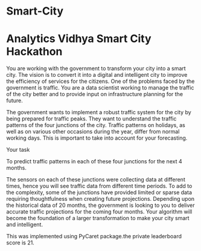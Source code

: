 # Smart-City
# Analytics Vidhya Smart City Hackathon
You are working with the government to transform your city into a smart city. The vision is to convert it into a digital and intelligent city to improve the efficiency of services for the citizens. One of the problems faced by the government is traffic. You are a data scientist working to manage the traffic of the city better and to provide input on infrastructure planning for the future.

The government wants to implement a robust traffic system for the city by being prepared for traffic peaks. They want to understand the traffic patterns of the four junctions of the city. Traffic patterns on holidays, as well as on various other occasions during the year, differ from normal working days. This is important to take into account for your forecasting. 

Your task

To predict traffic patterns in each of these four junctions for the next 4 months.

The sensors on each of these junctions were collecting data at different times, hence you will see traffic data from different time periods. To add to the complexity, some of the junctions have provided limited or sparse data requiring thoughtfulness when creating future projections. Depending upon the historical data of 20 months, the government is looking to you to deliver accurate traffic projections for the coming four months. Your algorithm will become the foundation of a larger transformation to make your city smart and intelligent.

This was implemented using PyCaret package.the private leaderboard score is 21.
